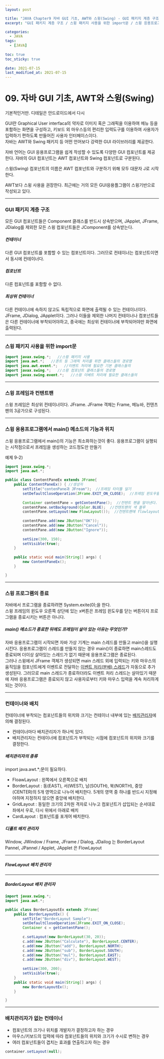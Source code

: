 ```yaml
---
layout: post

title: "JAVA Chapter9 자바 GUI 기초, AWT와 스윙(Swing) - GUI 패키지 계층 구조 / 스윙 패키지 사용을 위한 import문 / 스윙 응용프로그램에서 main() 메소드의 기능과 위치 / 스윙 프로그램의 종료 / 컨테이너와 배치"
excerpt: "GUI 패키지 계층 구조 / 스윙 패키지 사용을 위한 import문 / 스윙 응용프로그램에서 main() 메소드의 기능과 위치 / 스윙 프로그램의 종료 / 컨테이너와 배치"

categories:
  - JAVA
tags:
  - [JAVA]
  
toc: true
toc_sticky: true
 
date: 2021-07-15
last_modified_at: 2021-07-15
---
```


# 09. 자바 GUI 기초, AWT와 스윙(Swing)

기본적인거만. 디테일은 안드로이드에서 다시

GUI란 Graphical User interfaca의 약자로 이미지 혹은 그래픽을 이용하여 메뉴 등을 포함하는 화면을 구성하고, 키보드 외 마우스등의 편리한 입력도구를 이용하여 사용자가 입력하기 편하도록 만들어진 사용자 인터페이스이다.     
자바는 AWT와 Swing 패키지 등 어떤 언어보다 강력한 GUI 라이브러리를 제공한다.  

자바 언어는 GUI 응용프로그램을 쉽게 작성할 수 있도록 다양한 GUI 컴포넌트를 제공한다. 자바의 GUI 컴포넌트는 AWT 컴포넌트와 Swing 컴포넌트로 구분된다.

스윙(Swing) 컴포넌트의 이름은 AWT 컴포넌트와 구분하기 위해 모두 대문자 J로 시작한다.

AWT보다 스윙 사용을 권장한다. 최근에는 거의 모든 GUI응용플그램이 스윙기반으로 작성되고 있다.

---

### GUI 패키지 계층 구조

모든 GUI 컴포넌트들은 Component 클래스를 반드시 상속받으며, JApplet, JFrame, JDialog를 제외한 모든 스윙 컴포넌트들은 JComponent를 상속받는다.

##### 컨테이너

다른 GUI 컴포넌트를 포함할 수 있는 컴포넌트이다. 그러므로 컨테이너는 컴포넌트이면서 동시에 컨테이너다.

##### 컴포넌트

다른 컴포넌트를 포함할 수 없다.

##### 최상위 컨테이너

다른 컨테이너에 속하지 않고도 독립적으로 화면에 출력될 수 있는 컨테이너이다. JFrame, JDialog, JApplet이다. 그러나 이들을 제외한 나머지 컨테이너나 컴포넌트들은 다른 컨테이너에 부착되어야하고, 종국에는 최상위 컨테이너에 부착되어야만 화면에 출력된다.

---

### 스윙 패키지 사용을 위한 import문

```java
import javax.swing.*;   //스윙 패키지 사용
import java.awt.*;   //폰트 등 그래픽 처리를 위한 클래스들의 경로명
import java.awt.event.*;   //이벤트 처리에 필요한 기본 클래스들의
import javax.swing.*;   //스윙 컴포넌트 클래스들의 경로명
import javax.swing.event.*;   //스윙 이베트 처리에 필요한 클래스들의 
```
---

### 스윙 프레임과 컨텐트팬

스윙 프레임은 최상위 컨테이너이다. JFrame. JFrame 객체는 Frame, 메뉴바, 컨텐츠팬의 3공가으로 구성된다.

---

### 스윙 응용프로그램에서 main() 메소드의 기능과 위치

스윙 응용프로그램에서 main()의 기능은 최소화하는것이 좋다. 응용프로그램이 실행되는 시작점으로서 프레임을 생성하는 코드정도만 만들기

예제 9-2) 

```java
import javax.swing.*;
import java.awt.*;

public class ContentPaneEx extends JFrame{
	public ContentPaneEx() { //생성자
		setTitle("contenPane과 JFream");  //프레임 타이틀 달기
		setDefaultCloseOperation(JFrame.EXIT_ON_CLOSE);  //프레임 윈도우를 닫으면 프로그램을 종료하도록 설정
		
		Container contentPane = getContentPane();  //컨텐트 팬을 알아낸다.
		contentPane.setBackground(Color.BLUE);  //컨텐트팬의 색 블루
		contentPane.setLayout(new FlowLayout());  //컨텐트팬에 flowlayout 배치 관리자 
		
		contentPane.add(new JButton("OK"));
		contentPane.add(new JButton("Cancel"));
		contentPane.add(new JButton("Ignore"));
		
		setSize(300, 150);
		setVisible(true);
	}
	
	public static void main(String[] args) {
		new ContentPaneEx();
	}

}
```

---

### 스윙 프로그램의 종료

자바에서 프로그램을 종료하려면 System.exite(0);을 한다.    
스윙 프레임의 윈도우 오른쪽 상단에 있는 x버튼은 프레임 윈도우를 닫는 버튼이지 프로그램을 종료시키는 버튼은 아니다.

##### main() 메소드가 종료한 뒤에도 프레임이 살아 있는 이유는 무엇인가?

자바 응용프로그램이 시작되면 자바 가상 기계는 main 스레드를 만들고 main()을 실행시킨다. 응용프로그램이 스레드를 만들지 않는 경우 main()이 종료하면 main스레드도 종료되며 더이상 살아있는 스레드가 없기 때문에 응용프로그램은 종료된다.    
그러나 스윙에서 JFrame 객체가 생성되면 main 스레드 외에 입력되는 키와 마우스의 움직임을 컴포넌트에게 이벤트로 전달하는 <u>이벤트 처리(분배) 스레드</u>가 자동으로 추가 생성된다. 그러므로 main 스레드가 종료하더라도 이벤트 처리 스레드는 살아있기 때문에 자바 응용프로그램은 종료되지 않고 사용자로부터 키와 마우스 입력을 계속 처리하게 되는 것이다.

---

### 컨테이너와 배치

컨테이너에 부착되는 컴포넌트들의 위치와 크기는 컨테이너 내부에 있는 <u>배치관리자</u>에 의해 결정된다. 

* 컨테이너마다 배치관리자가 하나씩 있다.
* 배치관리자는 컨테이너에 컴포넌트가 부착되는 시점에 컴포넌트의 위치와 크기를 결정한다.

##### 배치관리자의 종류

import java.awt.*;문이 필요하다.

* FloawLayout : 왼쪽에서 오른쪽으로 배치
* BorderLayout : 동(EAST), 서(WEST), 남(SOUTH), 북(NORTH), 중앙(CENTER)의 5개 영역으로 나누어 배치한다. 5개의 영역 중 하나를 반드시 지정해야하며 지정하지 않으면 중앙에 배치한다.
* GridLayout : 동일한 크기의 2차원 격자로 나누고 컴포넌트가 삽입되는 순서대로 좌에서 우로, 다시 위에서 아래로 배치
* CardLayout : 컴포넌트를 포개어 배치한다.

##### 디폴트 배치 관리자 

Window, JWindow / Frame, JFrame / Dialog, JDailog 는 BorderLayout
Pannel, JPannel / Applet, JApplet 은 FlowLayout

---

##### FlowLayout 배치 관리자


---

##### BorderLayout 배치 관리자

```java
import javax.swing.*;
import java.awt.*;

public class BorderLayoutEx extends JFrame{
	public BorderLayoutEx() {
		setTitle("BorderLayout Sample");
		setDefaultCloseOperation(JFrame.EXIT_ON_CLOSE);
		Container c = getContentPane();
		
		c.setLayout(new BorderLayout(30, 20));
		c.add(new JButton("Calculate"), BorderLayout.CENTER);
		c.add(new JButton("add"), BorderLayout.NORTH);
		c.add(new JButton("sub"), BorderLayout.SOUTH);
		c.add(new JButton("mul"), BorderLayout.EAST);
		c.add(new JButton("div"), BorderLayout.WEST);
		
		setSize(300, 200);
		setVisible(true);
	}
	public static void main(String[] args) {
		new BorderLayoutEx();
	}

}
```

---

### 배치관리자가 없는 컨테이너

* 컴포넌트의 크기나 위치를 개발자가 결정하고자 하는 경우
* 마우스/키보드의 입력에 따라 컴포넌트들의 위치와 크기가 수시로 변하는 경우
* 여러 컴포넌트들이 겹치는 효과를 연출하고자 하는 경우

```java
container.setLayout(null);
```